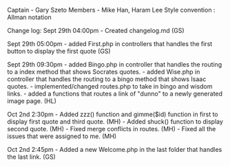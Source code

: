Captain - Gary Szeto
Members - Mike Han, Haram Lee
Style convention : Allman notation


Change log:
Sept 29th 04:00pm - Created changelog.md (GS)

Sept 29th 05:00pm - added First.php in controllers that handles the first button to display the first quote (GS)

Sept 29th 09:30pm - added Bingo.php in controller that handles the routing to a index method that shows Socrates quotes.
				  - added Wise.php in controller that handles the routing to a bingo method that shows Isaac quotes.
				  - implemented/changed routes.php to take in bingo and wisdom links.
				  - added a functions that routes a link of "dunno" to a newly generated image page. (HL)

Oct 2nd 2:30pm 	  - Added zzz() function and gimme($id) function in first to display first quote and 
					third quote. (MH)
				  - Added shuck() function to display second quote. (MH)
				  - Fixed merge conflicts in routes. (MH)
				  - Fixed all the issues that were assigned to me. (MH)

Oct 2nd 2:45pm    - Added a new Welcome.php in the last folder that handles the last link. (GS)



